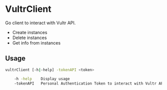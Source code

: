 # VultrClient
Go client to interact with Vultr API.

* Create instances
* Delete instances
* Get info from instances

## Usage
```bash
vultrClient [-h|-help] -tokenAPI <token>

	-h -help	Display usage
	-tokenAPI	Personal Authentication Token to interact with Vultr API

```
